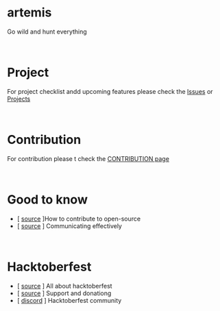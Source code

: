 # artemis
Go wild and hunt everything

<br>

# Project
For project checklist andd upcoming features please check the [Issues]() or [Projects]()

<br>

# Contribution
For contribution please t check the [CONTRIBUTION page](https://github.com/th3rdctrl/artemis/blob/production/CONTRIBUTION.md)

<br>

# Good to know
- [ [source](https://opensource.guide/how-to-contribute) ]How to contribute to open-source
- [ [source](https://opensource.guide/how-to-contribute/#communicating-effectively) ] Communicating effectively

<br>

# Hacktoberfest
- [ [source](https://hacktoberfest.com/about/) ] All about hacktoberfest
- [ [source](https://hacktoberfest.com/dnate/) ] Support and donationg
- [ [discord](https://discord.gg/hacktoberfest) ] Hacktoberfest community
